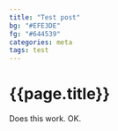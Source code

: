 ```yaml
---
title: "Test post"
bg: "#EFE3DE"
fg: "#644539"
categories: meta
tags: test
---
```

# {{page.title}}

Does this work.
OK.
